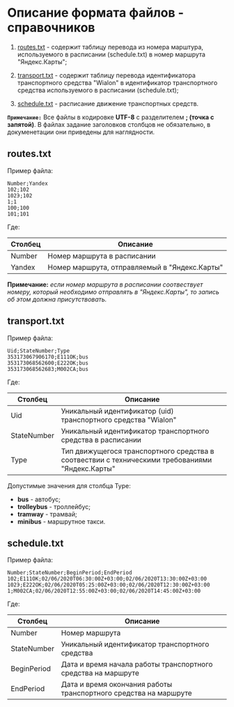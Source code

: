 # Описание формата файлов - справочников

1. [routes.txt](#routes.txt) - содержит таблицу перевода из номера марштура, используемого в расписании 
(schedule.txt) в номер маршрута "Яндекс.Карты";

2. [transport.txt](#transport.txt) - содержит таблицу перевода идентификатора транспортного средства "Wialon" 
в идентификатор транспортного средства используемого в расписании (schedule.txt);

3. [schedule.txt](#schedule.txt) - расписание движение транспортных средств.

**`Примечание:`** Все файлы в кодировке **UTF-8** с разделителем **; (точка с запятой)**. В файлах 
задание заголовков столбцов не обязательно, в докуменетации они приведены для наглядности.

## routes.txt

Пример файла:

```
Number;Yandex
102;102
102Э;102
1;1
100;100
101;101
```

Где:

|Столбец|Описание|
|---|---|
|Number|Номер маршрута в расписании|
|Yandex|Номер маршрута, отправляемый в "Яндекс.Карты"|

**Примечание:** *если номер маршрута в расписании соотвествует номеру, который необходимо 
отправлять в "Яндекс.Карты", то запись об этом должна присутствовать.*

## transport.txt

Пример файла:

```
Uid;StateNumber;Type
353173067906170;E111OK;bus
353173068562600;E222OK;bus
353173068562683;M002CA;bus
```

Где:

|Столбец|Описание|
|---|---|
|Uid|Уникальный идентификатор (uid) транспортного средства "Wialon"|
|StateNumber|Уникальный идентификатор транспортного средства в расписании|
|Type|Тип движущегося транспортного средства в соотвествии с техническими требованиями "Яндекс.Карты"|

Допустимые значения для столбца Type:
* **bus** - автобус;
* **trolleybus** - троллейбус;
* **tramway** - трамвай;
* **minibus** - маршрутное такси.


## schedule.txt

Пример файла:

```
Number;StateNumber;BeginPeriod;EndPeriod
102;E111OK;02/06/2020T06:30:00Z+03:00;02/06/2020T13:30:00Z+03:00
102Э;E222OK;02/06/2020T05:25:00Z+03:00;02/06/2020T12:30:00Z+03:00
1;M002CA;02/06/2020T12:55:00Z+03:00;02/06/2020T14:45:00Z+03:00
```

Где:

|Столбец|Описание|
|---|---|
|Number|Номер маршрута|
|StateNumber|Уникальный идентификатор транспортного средства|
|BeginPeriod|Дата и время начала работы транспортного средства на маршруте|
|EndPeriod|Дата и время окончания работы транспортного средства на маршруте|